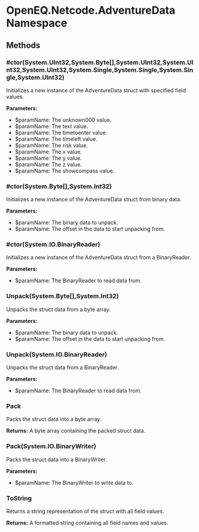 ﻿# OpenEQ.Netcode.AdventureData Namespace

## Methods

### #ctor(System.UInt32,System.Byte[],System.UInt32,System.UInt32,System.UInt32,System.Single,System.Single,System.Single,System.UInt32)

Initializes a new instance of the AdventureData struct with specified field values.

**Parameters:**

- $paramName: The unknown000 value.
- $paramName: The text value.
- $paramName: The timetoenter value.
- $paramName: The timeleft value.
- $paramName: The risk value.
- $paramName: The x value.
- $paramName: The y value.
- $paramName: The z value.
- $paramName: The showcompass value.

### #ctor(System.Byte[],System.Int32)

Initializes a new instance of the AdventureData struct from binary data.

**Parameters:**

- $paramName: The binary data to unpack.
- $paramName: The offset in the data to start unpacking from.

### #ctor(System.IO.BinaryReader)

Initializes a new instance of the AdventureData struct from a BinaryReader.

**Parameters:**

- $paramName: The BinaryReader to read data from.

### Unpack(System.Byte[],System.Int32)

Unpacks the struct data from a byte array.

**Parameters:**

- $paramName: The binary data to unpack.
- $paramName: The offset in the data to start unpacking from.

### Unpack(System.IO.BinaryReader)

Unpacks the struct data from a BinaryReader.

**Parameters:**

- $paramName: The BinaryReader to read data from.

### Pack

Packs the struct data into a byte array.

**Returns:** A byte array containing the packed struct data.

### Pack(System.IO.BinaryWriter)

Packs the struct data into a BinaryWriter.

**Parameters:**

- $paramName: The BinaryWriter to write data to.

### ToString

Returns a string representation of the struct with all field values.

**Returns:** A formatted string containing all field names and values.


